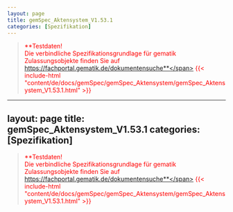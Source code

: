 ```yaml
---
layout: page
title: gemSpec_Aktensystem_V1.53.1
categories: [Spezifikation]
---
```

> <span style="color:red">**Testdaten!<br>Die verbindliche Spezifikationsgrundlage für gematik Zulassungsobjekte finden Sie auf https://fachportal.gematik.de/dokumentensuche**</span>
{{< include-html "content/de/docs/gemSpec/gemSpec_Aktensystem/gemSpec_Aktensystem_V1.53.1.html" >}}
---
layout: page
title: gemSpec_Aktensystem_V1.53.1
categories: [Spezifikation]
---
> <span style="color:red">**Testdaten!<br>Die verbindliche Spezifikationsgrundlage für gematik Zulassungsobjekte finden Sie auf https://fachportal.gematik.de/dokumentensuche**</span>
{{< include-html "content/de/docs/gemSpec/gemSpec_Aktensystem/gemSpec_Aktensystem_V1.53.1.html" >}}
